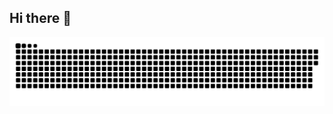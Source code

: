 ## Hi there 👋
![Snake animation](https://github.com/helloworlone-del/helloworlone-del/blob/main/github-snake.svg)
